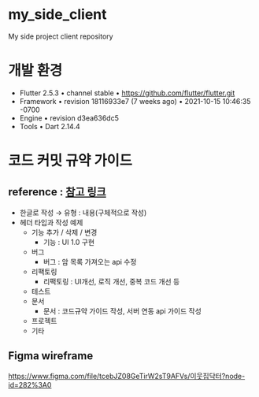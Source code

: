 # my_side_client

My side project client repository

# 개발 환경
* Flutter 2.5.3 • channel stable • https://github.com/flutter/flutter.git
* Framework • revision 18116933e7 (7 weeks ago) • 2021-10-15 10:46:35 -0700
* Engine • revision d3ea636dc5
* Tools • Dart 2.14.4

# 코드 커밋 규약 가이드 

## reference : [참고 링크](https://tttsss77.tistory.com/58)

* 한글로 작성 → 유형 : 내용(구체적으로 작성)
* 헤더 타입과 작성 예제
  * 기능 추가 / 삭제 / 변경
    * 기능 : UI 1.0 구현
  * 버그
    * 버그 : 암 목록 가져오는 api 수정
  * 리팩토링
    * 리팩토링 : UI개선, 로직 개선, 중복 코드 개선 등
  * 테스트
  * 문서
    * 문서 : 코드규약 가이드 작성, 서버 연동 api 가이드 작성
  * 프로젝트
  * 기타


## Figma wireframe 

https://www.figma.com/file/tcebJZ08GeTirW2sT9AFVs/이웃집닥터?node-id=282%3A0

